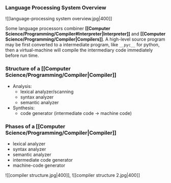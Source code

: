 ### Language Processing System Overview
![[language-processing system overview.jpg|400]]

Some language processors combiner **[[Computer Science/Programming/Compiler#Interpreter|Interpreter]]** and **[[Computer Science/Programming/Compiler|Compilers]]**. A high-level source program may be first converted to a intermediate program, like `__pyc__` for python, then a virtual-machine will compile the intermediary code immediately before run time.

### Structure of a [[Computer Science/Programming/Compiler|Compiler]]
- Analysis:
	- lexical analyzer/scanning
	- syntax analyzer
	- semantic analyzer
- Synthesis:
	- code generator (intermediate code -> machine code)

### Phases of a [[Computer Science/Programming/Compiler|Compiler]]
- lexical analyzer
- syntax analyzer
- semantic analyzer
- intermediate code generator
- machine-code generator

![[compiler structure.jpg|400]], ![[compiler structure 2.jpg|400]]